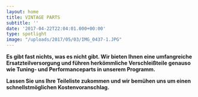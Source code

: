 ```yaml
---
layout: home
title: VINTAGE PARTS
subtitle: ''
date: '2017-04-22T22:04:01.000+00:00'
type: spotlight
image: "/uploads/2017/05/03/IMG_0437-1.JPG"
---
```



**Es gibt fast nichts, was es nicht gibt.
Wir bieten Ihnen eine umfangreiche Ersatzteilversorgung
und führen herkömmliche Verschleißteile genauso
wie Tuning- und Performanceparts in unserem Programm.**

**Lassen Sie uns Ihre Teileliste zukommen
und wir bemühen uns um einen schnellstmöglichen Kostenvoranschlag.**